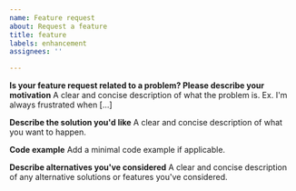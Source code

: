 ```yaml
---
name: Feature request
about: Request a feature
title: feature
labels: enhancement
assignees: ''

---
```


**Is your feature request related to a problem? Please describe your motivation**
A clear and concise description of what the problem is. Ex. I'm always frustrated when [...]

**Describe the solution you'd like**
A clear and concise description of what you want to happen.

**Code example**
Add a minimal code example if applicable.

**Describe alternatives you've considered**
A clear and concise description of any alternative solutions or features you've considered.
